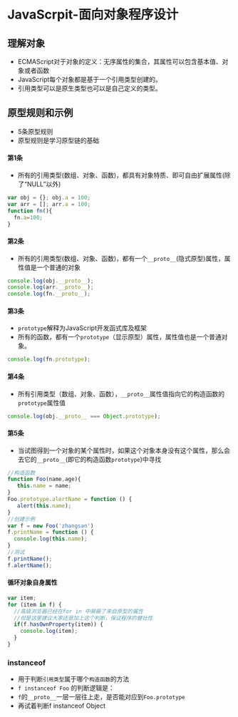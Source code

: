# JavaScrpit-面向对象程序设计

## 理解对象

* ECMAScript对于对象的定义：无序属性的集合，其属性可以包含基本值、对象或者函数
* JavaScript每个对象都是基于一个引用类型创建的。
* 引用类型可以是原生类型也可以是自己定义的类型。

## 原型规则和示例

* 5条原型规则
* 原型规则是学习原型链的基础

#### 第1条

* 所有的引用类型\(数组、对象、函数\)，都具有对象特质、即可自由扩展属性\(除了“NULL”以外\)

```javascript
var obj = {}; obj.a = 100;
var arr = []; arr.a = 100;
function fn(){
  fn.a=100;
}
```

#### 第2条

* 所有的引用类型\(数组、对象、函数\)，都有一个`__proto__`\(隐式原型\)属性，属性值是一个普通的对象

```javascript
console.log(obj.__proto__);
console.log(arr.__proto__);
console.log(fn.__proto__);
```

#### 第3条

* `prototype`解释为JavaScript开发函式库及框架
* 所有的函数，都有一个`prototype`（显示原型）属性，属性值也是一个普通对象。

```javascript
console.log(fn.prototype);
```

#### 第4条

* 所有引用类型（数组、对象、函数），`__proto__`属性值指向它的构造函数的`prototype`属性值

```javascript
console.log(obj.__proto__ === Object.prototype);
```

#### 第5条

* 当试图得到一个对象的某个属性时，如果这个对象本身没有这个属性，那么会去它的`__proto__`\(即它的构造函数`prototype`\)中寻找

```javascript
//构造函数
function Foo(name,age){
   this.name = name;
}
Foo.prototype.alertName = function () {
   alert(this.name);
}
//创建示例
var f = new Foo('zhangsan')
f.printName = function () {
  console.log(this.name);
}
//测试
f.printName();
f.alertName();
```

#### 循环对象自身属性

```javascript
var item;
for (item in f) {
  //高级浏览器已经在for in 中屏蔽了来自原型的属性
  //但是这里建议大家还是加上这个判断，保证程序的健壮性
  if(f.hasOwnProperty(item)) {
    console.log(item);
  }
}
```

### instanceof

* 用于判断`引用类型`属于哪个`构造函数`的方法
* `f instanceof Foo` 的判断逻辑是：
* `f`的`__proto__`一层一层往上走，是否能对应到`Foo.prototype`
* 再试着判断f instanceof Object

